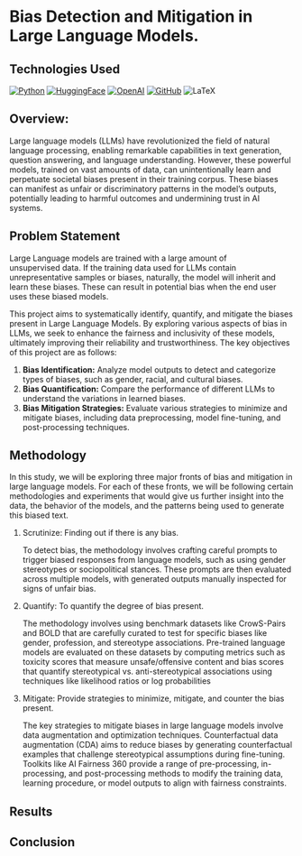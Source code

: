 # Bias Detection and Mitigation in Large Language Models.

## Technologies Used
[![Python](https://img.shields.io/badge/Python-FFD43B?style=for-the-badge&logo=python&logoColor=blue)](https://www.python.org/)
[![HuggingFace](https://img.shields.io/badge/HuggingFace-FF9900?style=for-the-badge)](https://huggingface.co/docs/transformers/en/model_doc/bert)
[![OpenAI](https://img.shields.io/badge/OpenAI-412991?style=for-the-badge&logo=openai&logoColor=white)](https://openai.com/)
[![GitHub](https://img.shields.io/badge/GitHub-100000?style=for-the-badge&logo=github&logoColor=white)](https://github.com/)
![LaTeX](https://img.shields.io/badge/latex-%23008080.svg?style=for-the-badge&logo=latex&logoColor=white)

## Overview:
Large language models (LLMs) have revolutionized the field of natural language processing, enabling remarkable capabilities in text generation, question answering, and language understanding. However, these powerful models, trained on vast amounts of data, can unintentionally learn and perpetuate societal biases present in their training corpus. These biases can manifest as unfair or discriminatory patterns in the model’s outputs, potentially leading to harmful outcomes and undermining trust in AI systems.

## Problem Statement
Large Language models are trained with a large amount of unsupervised data. If the training data used for LLMs contain unrepresentative samples or biases, naturally, the model will inherit and learn these biases. These can result in potential bias when the end user uses these biased models.

This project aims to systematically identify, quantify, and mitigate the biases present in Large Language Models. By exploring various aspects of bias in LLMs, we seek to enhance the fairness and inclusivity of these models, ultimately improving their reliability and trustworthiness. The key objectives of this project are as follows:
<ol>
  <li><b>Bias Identification:</b> Analyze model outputs to detect and categorize types of biases, such as gender, racial, and cultural biases.</li>
  <li><b>Bias Quantification:</b> Compare the performance of different LLMs to understand the variations in learned biases.</li>
  <li><b>Bias Mitigation Strategies:</b>  Evaluate various strategies to minimize and mitigate biases, including data preprocessing, model fine-tuning, and post-processing techniques.</li>
</ol>

## Methodology
In this study, we will be exploring three major fronts of bias and mitigation in large language models. For each of these fronts, we will be following certain methodologies and experiments that would give us further insight into the data, the behavior of the models, and the patterns being used to generate this biased text.
<ol>
  <li>Scrutinize: Finding out if there is any bias.
  
To detect bias, the methodology involves crafting careful prompts to trigger biased responses from language models, such as using gender stereotypes or sociopolitical stances. These prompts are then evaluated across multiple models, with generated outputs manually inspected for signs of unfair bias.</li>
  <li>Quantify: To quantify the degree of bias present. 
    
The methodology involves using benchmark datasets like CrowS-Pairs and BOLD that are carefully curated to test for specific biases like gender, profession, and stereotype associations. Pre-trained language models are evaluated on these datasets by computing metrics such as toxicity scores that measure unsafe/offensive content and bias scores that quantify stereotypical vs. anti-stereotypical associations using techniques like likelihood ratios or log probabilities</li>
  <li>Mitigate: Provide strategies to minimize, mitigate, and counter the bias present.
    
The key strategies to mitigate biases in large language models involve data augmentation and optimization techniques. Counterfactual data augmentation (CDA) aims to reduce biases by generating counterfactual examples that challenge stereotypical assumptions during fine-tuning. Toolkits like AI Fairness 360 provide a range of pre-processing, in-processing, and post-processing methods to modify the training data, learning procedure, or model outputs to align with fairness constraints.</li>
</ol>

## Results

## Conclusion
